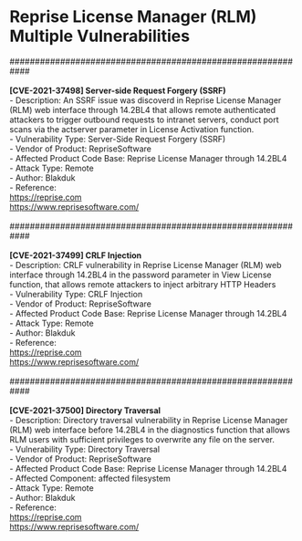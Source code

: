 # Reprise License Manager (RLM) Multiple Vulnerabilities
############################################################<br />
<br />**[CVE-2021-37498] Server-side Request Forgery (SSRF)**
<br />- Description: An SSRF issue was discoverd in Reprise License Manager (RLM) web interface through 14.2BL4 that allows remote authenticated attackers to trigger outbound requests to intranet servers, conduct port scans via the actserver parameter in License Activation function.
<br />- Vulnerability Type: Server-Side Request Forgery (SSRF)
<br />- Vendor of Product: RepriseSoftware
<br />- Affected Product Code Base: Reprise License Manager through 14.2BL4
<br />- Attack Type: Remote
<br />- Author: Blakduk
<br />- Reference:
<br />https://reprise.com
<br />https://www.reprisesoftware.com/
<br /><br />############################################################<br />
<br />**[CVE-2021-37499] CRLF Injection**
<br />- Description: CRLF vulnerability in Reprise License Manager (RLM) web interface through 14.2BL4 in the password parameter in View License function, that allows remote attackers to inject arbitrary HTTP Headers
<br />- Vulnerability Type: CRLF Injection
<br />- Vendor of Product: RepriseSoftware
<br />- Affected Product Code Base: Reprise License Manager through 14.2BL4
<br />- Attack Type: Remote
<br />- Author: Blakduk
<br />- Reference:
<br />https://reprise.com
<br />https://www.reprisesoftware.com/
<br /><br />############################################################<br />
<br />**[CVE-2021-37500] Directory Traversal**
<br />- Description: Directory traversal vulnerability in Reprise License Manager (RLM) web interface before 14.2BL4 in the diagnostics function that allows RLM users with sufficient privileges to overwrite any file on the server.
<br />- Vulnerability Type: Directory Traversal
<br />- Vendor of Product: RepriseSoftware
<br />- Affected Product Code Base: Reprise License Manager through 14.2BL4
<br />- Affected Component: affected filesystem
<br />- Attack Type: Remote
<br />- Author: Blakduk
<br />- Reference:
<br />https://reprise.com
<br />https://www.reprisesoftware.com/
